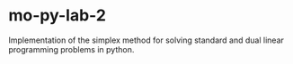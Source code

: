 # mo-py-lab-2
Implementation of the simplex method for solving standard and dual linear programming problems in python.
